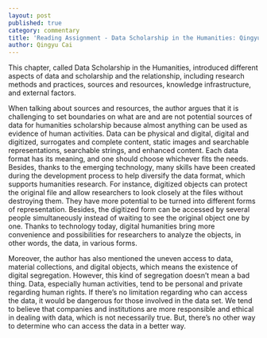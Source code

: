 ```yaml
---
layout: post
published: true
category: commentary
title: 'Reading Assignment - Data Scholarship in the Humanities: Qingyu Cai'
author: Qingyu Cai
---
```

This chapter, called Data Scholarship in the Humanities, introduced different aspects of data and scholarship and the relationship, including research methods and practices, sources and resources, knowledge infrastructure, and external factors.

When talking about sources and resources, the author argues that it is challenging to set boundaries on what are and are not potential sources of data for humanities scholarship because almost anything can be used as evidence of human activities. Data can be physical and digital, digital and digitized, surrogates and complete content, static images and searchable representations, searchable strings, and enhanced content. Each data format has its meaning, and one should choose whichever fits the needs. Besides, thanks to the emerging technology, many skills have been created during the development process to help diversify the data format, which supports humanities research. For instance, digitized objects can protect the original file and allow researchers to look closely at the files without destroying them. They have more potential to be turned into different forms of representation. Besides, the digitized form can be accessed by several people simultaneously instead of waiting to see the original object one by one. Thanks to technology today, digital humanities bring more convenience and possibilities for researchers to analyze the objects, in other words, the data, in various forms.

Moreover, the author has also mentioned the uneven access to data, material collections, and digital objects, which means the existence of digital segregation. However, this kind of segregation doesn’t mean a bad thing. Data, especially human activities, tend to be personal and private regarding human rights. If there’s no limitation regarding who can access the data, it would be dangerous for those involved in the data set. We tend to believe that companies and institutions are more responsible and ethical in dealing with data, which is not necessarily true. But, there’s no other way to determine who can access the data in a better way. 

